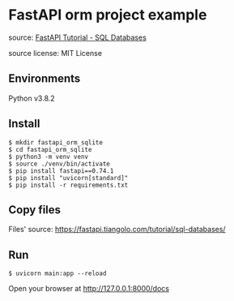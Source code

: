 # FastAPI orm project example

source: [FastAPI Tutorial - SQL Databases](https://fastapi.tiangolo.com/tutorial/sql-databases/)

source license: MIT License

## Environments
Python v3.8.2

## Install
```shell
$ mkdir fastapi_orm_sqlite
$ cd fastapi_orm_sqlite
$ python3 -m venv venv
$ source ./venv/bin/activate
$ pip install fastapi==0.74.1
$ pip install "uvicorn[standard]"
$ pip install -r requirements.txt
```

## Copy files
Files' source: https://fastapi.tiangolo.com/tutorial/sql-databases/

## Run
```shell
$ uvicorn main:app --reload
```

Open your browser at http://127.0.0.1:8000/docs
